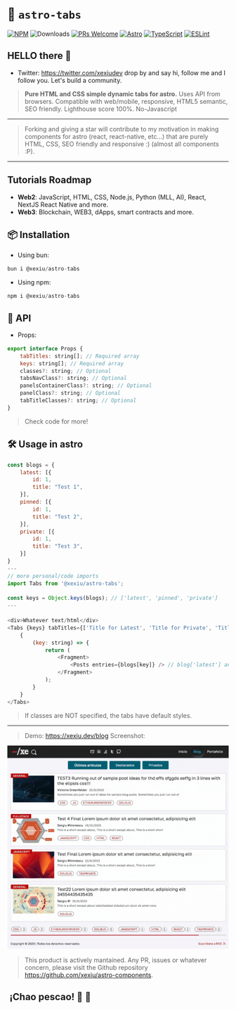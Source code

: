 # 🚀 `astro-tabs`

[![NPM](https://img.shields.io/npm/v/@xexiu/astro-tabs)](https://www.npmjs.com/package/@xexiu/astro-tabs)
![Downloads](https://img.shields.io/npm/dt/@xexiu/astro-tabs.svg)
[![PRs Welcome](https://img.shields.io/badge/PRs-welcome-brightgreen.svg)](https://github.com/xexiu/astro-components/pulls)
[![Astro](https://img.shields.io/badge/Astro-333333.svg?logo=astro)](https://astro.build)
[![TypeScript](https://img.shields.io/badge/TypeScript-333333.svg?logo=typescript)](http://www.typescriptlang.org/)
[![ESLint](https://img.shields.io/badge/ESLint-3A33D1?logo=eslint)](https://eslint.org)

## HELLO there 👋

- Twitter: <https://twitter.com/xexiudev> drop by and say hi, follow me and I follow you. Let's build a community.

> **Pure HTML and CSS simple dynamic tabs for astro.** Uses API from browsers. Compatible with web/mobile, responsive, HTML5 semantic, SEO friendly. Lighthouse score 100%. No-Javascript
---
> Forking and giving a star will contribute to my motivation in making components for astro (react, react-native, etc...) that are purely HTML, CSS, SEO friendly and responsive :) (almost all components :P).
---

## Tutorials Roadmap

- **Web2**: JavaScript, HTML, CSS, Node.js, Python (MLL, AI), React, NextJS React Native and more.
- **Web3**: Blockchain, WEB3, dApps, smart contracts and more.

## 📦 Installation

- Using bun:

``` javascript
bun i @xexiu/astro-tabs
```

- Using npm:

```javascript
npm i @xexiu/astro-tabs
```

## 🔁 API

- Props:

```javascript
export interface Props {
    tabTitles: string[]; // Required array
    keys: string[]; // Required array
    classes?: string; // Optional
    tabsNavClass?: string; // Optional
    panelsContainerClass?: string; // Optional
    panelClass?: string; // Optional
    tabTitleClasses?: string; // Optional
}
```

> Check code for more!

## 🛠 Usage in astro

```javascript
const blogs = {
    latest: [{
        id: 1,
        title: "Test 1",
    }],
    pinned: [{
        id: 1,
        title: "Test 2",
    }],
    private: [{
        id: 1,
        title: "Test 3",
    }]
}
---
// more personal/code imports
import Tabs from '@xexiu/astro-tabs';

const keys = Object.keys(blogs); // ['latest', 'pinned', 'private']
---

<div>Whatever text/html</div>
<Tabs {keys} tabTitles={['Title for Latest', 'Title for Private', 'Title for Pinned']}>
    {
        (key: string) => {
            return (
                <Fragment>
                    <Posts entries={blogs[key]} /> // blog['latest'] and so on (map internally over keys)
                </Fragment>
            );
        }
    }
</Tabs>
```

> If classes are NOT specified, the tabs have default styles.
---
> Demo: <https://xexiu.dev/blog>
> Screenshot:
<img src="../astro-tabs/src/assets/images/demo_astro_tabs.gif" alt="Demo Screenshot">

> This product is actively mantained. Any PR, issues or whatever concern, please visit the Github repository <https://github.com/xexiu/astro-components>.

##  ¡Chao pescao! 👋 🐠
